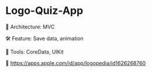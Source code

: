 # Logo-Quiz-App

🧱 Architecture: MVC

🛠 Feature: Save data, animation

🔌 Tools: CoreData, UIKit

🍎 https://apps.apple.com/id/app/logopedia/id1626268760
